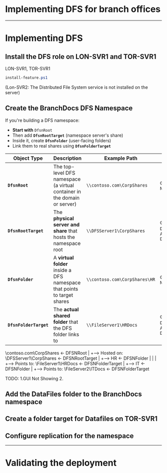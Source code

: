 # Implementing DFS for branch offices

---

# Implementing DFS

## Install the DFS role on LON-SVR1 and TOR-SVR1

LON-SVR1, TOR-SVR1

```powershell
install-feature.ps1
```

(Lon-SVR2: The Distributed File System service is not installed on the server)

## Create the BranchDocs DFS Namespace

If you're building a DFS namespace:

* **Start with** `DfsnRoot`
* Then add **`DfsnRootTarget`** (namespace server's share)
* Inside it, create **`DfsnFolder`** (user-facing folders)
* Link them to real shares using **`DfsnFolderTarget`**

| Object Type            | Description                                                               | Example Path                  | Key Cmdlets                                    |
| ---------------------- | ------------------------------------------------------------------------- | ----------------------------- | ---------------------------------------------- |
| **`DfsnRoot`**         | The top-level DFS namespace (a virtual container in the domain or server) | `\\contoso.com\CorpShares`    | `Get-DfsnRoot`, `New-DfsnRoot`                 |
| **`DfsnRootTarget`**   | The **physical server and share** that hosts the namespace root           | `\\DFSServer1\CorpShares`     | `Get-DfsnRootTarget`, `Add-DfsnRootTarget`     |
| **`DfsnFolder`**       | A **virtual folder** inside a DFS namespace that points to target shares  | `\\contoso.com\CorpShares\HR` | `Get-DfsnFolder`, `New-DfsnFolder`             |
| **`DfsnFolderTarget`** | The **actual shared folder** that the DFS folder links to                 | `\\FileServer1\HRDocs`        | `Get-DfsnFolderTarget`, `Add-DfsnFolderTarget` |

\\contoso.com\CorpShares                      ← DFSNRoot
        |
        +--> Hosted on: \\DFSServer1\CorpShares      ← DFSNRootTarget
        |
        +--> HR                                  ← DFSNFolder
        |      |
        |      +--> Points to: \\FileServer1\HRDocs     ← DFSNFolderTarget
        |
        +--> IT                                  ← DFSNFolder
               |
               +--> Points to: \\FileServer2\ITDocs     ← DFSNFolderTarget


TODO: 1.GUI Not Showing 2.


## Add the DataFiles folder to the BranchDocs namespace

## Create a folder target for Datafiles on TOR-SVR1

## Configure replication for the namespace

---

# Validating the deployment